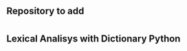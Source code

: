 ## Repository to add

<!-- Adicionar a descrição da disciplina e a ementa resumida -->

#

## Lexical Analisys with Dictionary Python

<!-- Falar sobre as etapas detalhadamente e as estruturas de dados utilizadas com exemplos de funcionamento -->

#